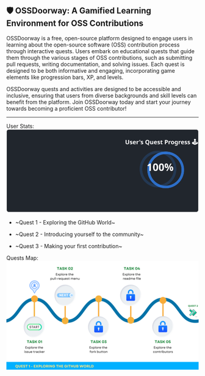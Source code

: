  ## 🛡️ OSSDoorway: A Gamified Learning Environment for OSS Contributions

OSSDoorway is a free, open-source platform designed to engage users in learning about the open-source software (OSS) contribution process through interactive quests. Users embark on educational quests that guide them through the various stages of OSS contributions, such as submitting pull requests, writing documentation, and solving issues. Each quest is designed to be both informative and engaging, incorporating game elements like progression bars, XP, and levels.

OSSDoorway quests and activities are designed to be accessible and inclusive, ensuring that users from diverse backgrounds and skill levels can benefit from the platform. Join OSSDoorway today and start your journey towards becoming a proficient OSS contributor!

---


  User Stats:<br>
  ![User Draft Stats](/userCards/draft-1718000735025.svg?)

  
  - ~Quest 1 - Exploring the GitHub World~

  - ~Quest 2 - Introducing yourself to the community~

  - ~Quest 3 - Making your first contribution~


Quests Map:
![Quest Map](https://github.com/RESHAPELab/OSS-Doorway/blob/main/map/Q1.png)